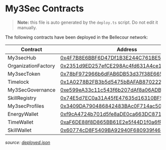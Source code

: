 
  # My3Sec Contracts
  > **Note:** this file is auto generated by the `deploy.ts` script. Do not edit it manually.

  The following contracts have been deployed in the Bellecour network:

  | Contract            | Address                                                                                                                                           |
  | ------------------- | ------------------------------------------------------------------------------------------------------------------------------------------------- |
  | My3secHub           | [0x4F7B8E6BBF6D47Df1B3E244C761BE5E8869d8618](https://blockscout-bellecour.iex.ec/address/0x4F7B8E6BBF6D47Df1B3E244C761BE5E8869d8618/transactions) |
  | OrganizationFactory | [0x2351d9ED257efCE298Ac4fd631A4ce18c7A98Bf6](https://blockscout-bellecour.iex.ec/address/0x2351d9ED257efCE298Ac4fd631A4ce18c7A98Bf6/transactions) |
  | My3secToken         | [0x78bF972966b6dFAB6DB53d37f38E6658f209ed97](https://blockscout-bellecour.iex.ec/address/0x78bF972966b6dFAB6DB53d37f38E6658f209ed97/transactions) |
  | Timelock            | [0x1A0278B2FB3b5d5475bBAFAB870222417C156E8d](https://blockscout-bellecour.iex.ec/address/0x1A0278B2FB3b5d5475bBAFAB870222417C156E8d/transactions) |
  | My3SecGovernance    | [0xe599eA33c11c543f6b207dAf8a06ADBA71a9eBCE](https://blockscout-bellecour.iex.ec/address/0xe599eA33c11c543f6b207dAf8a06ADBA71a9eBCE/transactions) |
  | SkillRegistry       | [0x74E5d7EC0a31A45fE47635d16310BF5AA1D4B69c](https://blockscout-bellecour.iex.ec/address/0x74E5d7EC0a31A45fE47635d16310BF5AA1D4B69c/transactions) |
  | My3secProfiles      | [0x3409DA790486842483BAc0F714ac50af2D126D5A](https://blockscout-bellecour.iex.ec/address/0x3409DA790486842483BAc0F714ac50af2D126D5A/transactions) |
  | EnergyWallet        | [0xf9cA4724b701d5fe8aDE0ca663DC871342F9e0f9](https://blockscout-bellecour.iex.ec/address/0xf9cA4724b701d5fe8aDE0ca663DC871342F9e0f9/transactions) |
  | TimeWallet          | [0xaF6DE88f8D865BB61E2e5f44D1f0a6fFE16B6022](https://blockscout-bellecour.iex.ec/address/0xaF6DE88f8D865BB61E2e5f44D1f0a6fFE16B6022/transactions) |
  | SkillWallet         | [0x60774cD8F5409BA92940F680939f468e617A9ee4](https://blockscout-bellecour.iex.ec/address/0x60774cD8F5409BA92940F680939f468e617A9ee4/transactions) |

*source: [deployed.json](./deployed.json)*
